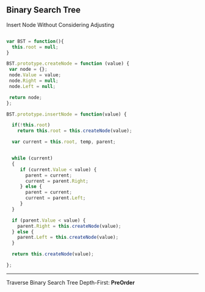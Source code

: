 Binary Search Tree
----------------

Insert Node Without Considering Adjusting

```javascript

var BST = function(){
  this.root = null;
}

BST.prototype.createNode = function (value) {
 var node = {};
 node.Value = value;
 node.Right = null;
 node.Left = null;

 return node;
};

BST.prototype.insertNode = function(value) {

  if(!this.root)
    return this.root = this.createNode(value);

  var current = this.root, temp, parent;


  while (current)
  {
     if (current.Value < value) {
       parent = current;
       current = parent.Right;
     } else {
       parent = current;
       current = parent.Left;
     }
  }

  if (parent.Value < value) {
    parent.Right = this.createNode(value);
  } else {
    parent.Left = this.createNode(value);
  }

  return this.createNode(value);

};
```

-------
Traverse Binary Search Tree Depth-First: **PreOrder**

```javascript


```
